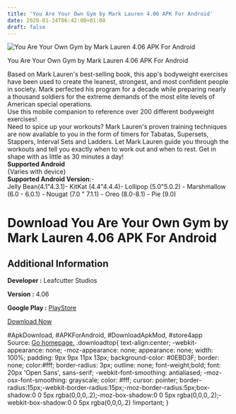 ```yaml
---
title: 'You Are Your Own Gym by Mark Lauren 4.06 APK For Android'
date: 2020-01-24T06:42:00+01:00
draft: false
---
```


![You Are Your Own Gym by Mark Lauren 4.06 APK For Android](https://i1.wp.com/apkhome.net/wp-content/uploads/2020/01/You-Are-Your-Own-Gym-by-Mark-Lauren-4.06.png "You Are Your Own Gym by Mark Lauren 4.06 APK For Android")

  

You Are Your Own Gym by Mark Lauren 4.06 APK For Android

Based on Mark Lauren's best-selling book, this app's bodyweight exercises have been used to create the leanest, strongest, and most confident people in society. Mark perfected his program for a decade while preparing nearly a thousand soldiers for the extreme demands of the most elite levels of American special operations.  
Use this mobile companion to reference over 200 different bodyweight exercises!  
Need to spice up your workouts? Mark Lauren's proven training techniques are now available to you in the form of timers for Tabatas, Supersets, Stappers, Interval Sets and Ladders. Let Mark Lauren guide you through the workouts and tell you exactly when to work out and when to rest. Get in shape with as little as 30 minutes a day!  
**Supported Android**  
{Varies with device}  
**Supported Android Version**:-  
Jelly Bean(4.1"4.3.1)- KitKat (4.4"4.4.4)- Lollipop (5.0"5.0.2) - Marshmallow (6.0 - 6.0.1) - Nougat (7.0 " 7.1.1) - Oreo (8.0-8.1) - Pie (9.0)

Download You Are Your Own Gym by Mark Lauren 4.06 APK For Android
=================================================================

Additional Information
----------------------

**Developer :** Leafcutter Studios

**Version :** 4.06

**Google Play :** [PlayStore](https://play.google.com/store/apps/details?id=com.leafcutterstudios.yayog)

  

[Download Now](https://store4app.co/post/you-are-your-own-gym-by-mark-lauren-4-06-apk-for-android_1579767427)

  
#ApkDownload, #APKForAndroid, #DownloadApkMod, #store4app  
Source: [Go homepage.](https://store4app.co/post/you-are-your-own-gym-by-mark-lauren-4-06-apk-for-android_1579767427) .downloadtop{ text-align:center; -webkit-appearance: none; -moz-appearance: none; appearance: none; width: 100%; padding: 9px 9px 11px 13px; background-color: #0EBD3F; border: none; color:#fff; border-radius: 3px; outline: none; font-weight;bold; font: 20px 'Open Sans', sans-serif; -webkit-font-smoothing: antialiased; -moz-osx-font-smoothing: grayscale; color: #fff; cursor: pointer; border-radius:15px;-webkit-border-radius:15px;-moz-border-radius:5px;box-shadow:0 0 5px rgba(0,0,0,.2);-moz-box-shadow:0 0 5px rgba(0,0,0,.2);-webkit-box-shadow:0 0 5px rgba(0,0,0,.2) !important; }